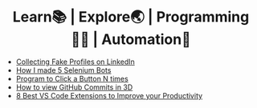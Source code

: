 <h1 align="center">
	Learn📚 | Explore🌏 | Programming👨‍💻 | Automation🚀 
</h1>

<!-- BLOG-POST-LIST:START -->
- [Collecting Fake Profiles on LinkedIn](https://matrixread.com/collecting-fake-profiles-on-linkedin/)
- [How I made 5 Selenium Bots](https://matrixread.com/how-i-made-5-selenium-bots/)
- [Program to Click a Button N times](https://matrixread.com/program-to-click-a-button-n-times/)
- [How to view GitHub Commits in 3D](https://matrixread.com/how-to-view-github-commits-in-3d/)
- [8 Best VS Code Extensions to Improve your Productivity](https://matrixread.com/best-vs-code-extension/)
<!-- BLOG-POST-LIST:END -->
